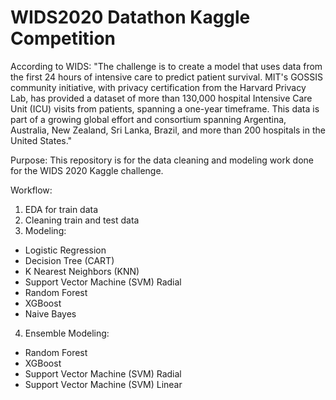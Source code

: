 # WIDS2020 Datathon Kaggle Competition

According to WIDS: "The challenge is to create a model that uses data from the first 24 hours of intensive care to predict patient survival. MIT's GOSSIS community initiative, with privacy certification from the Harvard Privacy Lab, has provided a dataset of more than 130,000 hospital Intensive Care Unit (ICU) visits from patients, spanning a one-year timeframe. This data is part of a growing global effort and consortium spanning Argentina, Australia, New Zealand, Sri Lanka, Brazil, and more than 200 hospitals in the United States."

Purpose: This repository is for the data cleaning and modeling work done for the WIDS 2020 Kaggle challenge. 

Workflow:
1. EDA for train data
2. Cleaning train and test data
3. Modeling:

* Logistic Regression
* Decision Tree (CART)
* K Nearest Neighbors (KNN)
* Support Vector Machine (SVM) Radial
* Random Forest
* XGBoost
* Naive Bayes

4. Ensemble Modeling:
* Random Forest
* XGBoost
* Support Vector Machine (SVM) Radial
* Support Vector Machine (SVM) Linear
